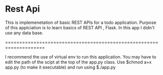 # Rest Api
This is implemenetation of basic REST APIs for a todo application.
Purpose of this applciation is to learn basics of REST API , Flask.
In this app I didn't use any data base.

====================================================================

I recommend the use of virtual env to run this application.
You may have to edit the path of the scipt at the top of the app.py class.
Use $chmod a+x app.py (to make it executable) and run using $./app.py
